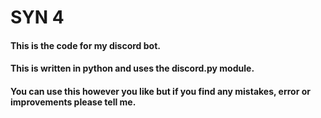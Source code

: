 # SYN 4

#### This is the code for my discord bot.
#### This is written in python and uses the discord.py module.
#### You can use this however you like but if you find any mistakes, error or improvements please tell me.
